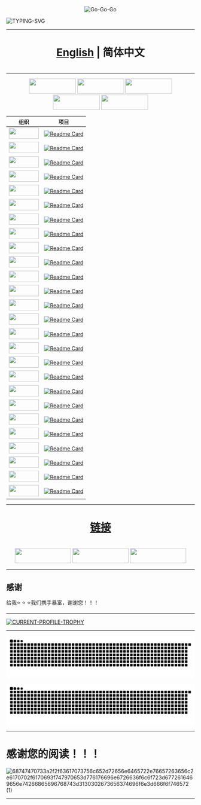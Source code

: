 <div align="center">
  <img src="https://raw.githubusercontent.com/yyle88/yyle88/main/assets/go-mascot-animation.gif" alt="Go-Go-Go"/>
</div>

![TYPING-SVG](https://readme-typing-svg.demolab.com?font=Fira+Code&size=33&pause=1000&color=EBE912&width=999&lines=Hi+there+%F0%9F%91%8B%2C+Welcome+to+my+Page+%F0%9F%91%8B%2C+I'm+yyle88)

---

<h4 align="center" style="font-size: 2.0em;"><a href="./README.md">English</a> | <strong>简体中文</strong></h4>

---

<div align="center">

<!-- 这是一个注释，它不会在渲染时显示出来，这是组织项目列表的起始位置 -->

<a href="https://github.com/orzkratos"><img src="https://img.shields.io/badge/orzkratos-%23FFD700.svg?style=flat&logoColor=white" height="40" width="125"></a>
<a href="https://github.com/go-xlan"><img src="https://img.shields.io/badge/go+xlan-%23F7931E.svg?style=flat&logoColor=white" height="40" width="125"></a>
<a href="https://github.com/go-mate"><img src="https://img.shields.io/badge/go+mate-%2320B2AA.svg?style=flat&logoColor=white" height="40" width="125"></a>
<a href="https://github.com/go-legs"><img src="https://img.shields.io/badge/go+legs-%2335A8D5.svg?style=flat&logoColor=white" height="40" width="125"></a>
<a href="https://github.com/go-zwbc"><img src="https://img.shields.io/badge/go+zwbc-%23FF5733.svg?style=flat&logoColor=white" height="40" width="125"></a>

| **组织** | **项目** |
|----------|----------|
| <a href="https://github.com/go-zwbc"><img src="https://img.shields.io/badge/go+zwbc-%233CB371.svg?style=flat&logoColor=white" height="30" width="80"></a> | [![Readme Card](https://github-readme-stats.vercel.app/api/pin/?username=go-zwbc&repo=emailzh&theme=blue-green&unique=01f3787d-af7c-4c5f-b49c-824f84088988)](https://github.com/go-zwbc/emailzh) |
| <a href="https://github.com/go-mate"><img src="https://img.shields.io/badge/go+mate-%237D5E7F.svg?style=flat&logoColor=white" height="30" width="80"></a> | [![Readme Card](https://github-readme-stats.vercel.app/api/pin/?username=go-mate&repo=go-mate&theme=prussian&unique=38ed2cc6-46b2-4f73-a552-554fba231195)](https://github.com/go-mate/go-mate) |
| <a href="https://github.com/orzkratos"><img src="https://img.shields.io/badge/orzkratos-%23FF4500.svg?style=flat&logoColor=white" height="30" width="80"></a> | [![Readme Card](https://github-readme-stats.vercel.app/api/pin/?username=orzkratos&repo=orzkratos&theme=rose_pine&unique=40d74cb1-8afc-4c27-a8f2-bbdf5543d2b5)](https://github.com/orzkratos/orzkratos) |
| <a href="https://github.com/go-xlan"><img src="https://img.shields.io/badge/go+xlan-%23F2D330.svg?style=flat&logoColor=white" height="30" width="80"></a> | [![Readme Card](https://github-readme-stats.vercel.app/api/pin/?username=go-xlan&repo=sui-go-guide&theme=calm&unique=fb2f69ec-429f-4828-a348-445f9f912511)](https://github.com/go-xlan/sui-go-guide) |
| <a href="https://github.com/go-xlan"><img src="https://img.shields.io/badge/go+xlan-%233CB371.svg?style=flat&logoColor=white" height="30" width="80"></a> | [![Readme Card](https://github-readme-stats.vercel.app/api/pin/?username=go-xlan&repo=gogit&theme=holi&unique=5685d2ad-7af1-47d3-ac79-c86ba8d02889)](https://github.com/go-xlan/gogit) |
| <a href="https://github.com/orzkratos"><img src="https://img.shields.io/badge/orzkratos-%2391C4A4.svg?style=flat&logoColor=white" height="30" width="80"></a> | [![Readme Card](https://github-readme-stats.vercel.app/api/pin/?username=orzkratos&repo=apmkratos&theme=cobalt2&unique=8c4e6fdd-eef4-4dec-8a00-a824498558fd)](https://github.com/orzkratos/apmkratos) |
| <a href="https://github.com/go-mate"><img src="https://img.shields.io/badge/go+mate-%23F2D330.svg?style=flat&logoColor=white" height="30" width="80"></a> | [![Readme Card](https://github-readme-stats.vercel.app/api/pin/?username=go-mate&repo=depbump&theme=graywhite&unique=b08dca3a-831d-4506-b8ea-f7a9327f5514)](https://github.com/go-mate/depbump) |
| <a href="https://github.com/go-xlan"><img src="https://img.shields.io/badge/go+xlan-%23DC143C.svg?style=flat&logoColor=white" height="30" width="80"></a> | [![Readme Card](https://github-readme-stats.vercel.app/api/pin/?username=go-xlan&repo=elasticapm&theme=github_dark_dimmed&unique=72f70fc1-8602-4817-9862-e863ca468764)](https://github.com/go-xlan/elasticapm) |
| <a href="https://github.com/orzkratos"><img src="https://img.shields.io/badge/orzkratos-%23ADFF2F.svg?style=flat&logoColor=white" height="30" width="80"></a> | [![Readme Card](https://github-readme-stats.vercel.app/api/pin/?username=orzkratos&repo=authkratos&theme=material-palenight&unique=69728df8-711c-4a19-a633-bbb254f9313e)](https://github.com/orzkratos/authkratos) |
| <a href="https://github.com/go-mate"><img src="https://img.shields.io/badge/go+mate-%2391C4A4.svg?style=flat&logoColor=white" height="30" width="80"></a> | [![Readme Card](https://github-readme-stats.vercel.app/api/pin/?username=go-mate&repo=replicago&theme=apprentice&unique=88409de7-375b-4e01-9066-e2422574ad4d)](https://github.com/go-mate/replicago) |
| <a href="https://github.com/orzkratos"><img src="https://img.shields.io/badge/orzkratos-%237D4B91.svg?style=flat&logoColor=white" height="30" width="80"></a> | [![Readme Card](https://github-readme-stats.vercel.app/api/pin/?username=orzkratos&repo=swaggokratos&theme=solarized-dark&unique=424ee4e8-0c1d-47cf-b3ab-fad88560f447)](https://github.com/orzkratos/swaggokratos) |
| <a href="https://github.com/go-mate"><img src="https://img.shields.io/badge/go+mate-%23F7931E.svg?style=flat&logoColor=white" height="30" width="80"></a> | [![Readme Card](https://github-readme-stats.vercel.app/api/pin/?username=go-mate&repo=go-lint&theme=discord_old_blurple&unique=fed66792-9b9e-4bb8-8370-fd65ce475c70)](https://github.com/go-mate/go-lint) |
| <a href="https://github.com/go-xlan"><img src="https://img.shields.io/badge/go+xlan-%23FFD700.svg?style=flat&logoColor=white" height="30" width="80"></a> | [![Readme Card](https://github-readme-stats.vercel.app/api/pin/?username=go-xlan&repo=gitgo&theme=tokyonight&unique=da81f137-8bd4-4c9c-9877-5c23b8ad421c)](https://github.com/go-xlan/gitgo) |
| <a href="https://github.com/go-xlan"><img src="https://img.shields.io/badge/go+xlan-%2335A8D5.svg?style=flat&logoColor=white" height="30" width="80"></a> | [![Readme Card](https://github-readme-stats.vercel.app/api/pin/?username=go-xlan&repo=redis-go-suo&theme=flag-india&unique=35cdd842-25be-47b6-a7ed-7a3d52065928)](https://github.com/go-xlan/redis-go-suo) |
| <a href="https://github.com/orzkratos"><img src="https://img.shields.io/badge/orzkratos-%2335A8D5.svg?style=flat&logoColor=white" height="30" width="80"></a> | [![Readme Card](https://github-readme-stats.vercel.app/api/pin/?username=orzkratos&repo=zapzhkratos&theme=blue_navy&unique=82c7841e-bfcc-4b81-b53f-6da08ebb24a8)](https://github.com/orzkratos/zapzhkratos) |
| <a href="https://github.com/go-mate"><img src="https://img.shields.io/badge/go+mate-%23F09F3B.svg?style=flat&logoColor=white" height="30" width="80"></a> | [![Readme Card](https://github-readme-stats.vercel.app/api/pin/?username=go-mate&repo=go-work&theme=moltack&unique=32c5cc48-3cb2-4118-837a-9c5b237aec90)](https://github.com/go-mate/go-work) |
| <a href="https://github.com/orzkratos"><img src="https://img.shields.io/badge/orzkratos-%238A2BE2.svg?style=flat&logoColor=white" height="30" width="80"></a> | [![Readme Card](https://github-readme-stats.vercel.app/api/pin/?username=orzkratos&repo=vue3kratos&theme=dark&unique=7400ad0e-552b-40c9-bd39-73e9150153fc)](https://github.com/orzkratos/vue3kratos) |
| <a href="https://github.com/go-xlan"><img src="https://img.shields.io/badge/go+xlan-%237D5E7F.svg?style=flat&logoColor=white" height="30" width="80"></a> | [![Readme Card](https://github-readme-stats.vercel.app/api/pin/?username=go-xlan&repo=yaml-go-edit&theme=transparent&unique=f0ee300b-a2ad-42c7-8afa-bbd0d52f91dc)](https://github.com/go-xlan/yaml-go-edit) |
| <a href="https://github.com/orzkratos"><img src="https://img.shields.io/badge/orzkratos-%23F7931E.svg?style=flat&logoColor=white" height="30" width="80"></a> | [![Readme Card](https://github-readme-stats.vercel.app/api/pin/?username=orzkratos&repo=gormkratos&theme=codeSTACKr&unique=20124cc5-0d58-4660-822e-61c3887ffb10)](https://github.com/orzkratos/gormkratos) |
| <a href="https://github.com/orzkratos"><img src="https://img.shields.io/badge/orzkratos-%2320B2AA.svg?style=flat&logoColor=white" height="30" width="80"></a> | [![Readme Card](https://github-readme-stats.vercel.app/api/pin/?username=orzkratos&repo=erkkratos&theme=react&unique=74f8b9c7-0728-4662-a5d2-494def62cf7a)](https://github.com/orzkratos/erkkratos) |
| <a href="https://github.com/orzkratos"><img src="https://img.shields.io/badge/orzkratos-%23FF6347.svg?style=flat&logoColor=white" height="30" width="80"></a> | [![Readme Card](https://github-readme-stats.vercel.app/api/pin/?username=orzkratos&repo=wire2kratos&theme=aura&unique=5fb8147f-8ac3-4f18-982c-27336e8718c5)](https://github.com/orzkratos/wire2kratos) |
| <a href="https://github.com/go-legs"><img src="https://img.shields.io/badge/go+legs-%232E8B57.svg?style=flat&logoColor=white" height="30" width="80"></a> | [![Readme Card](https://github-readme-stats.vercel.app/api/pin/?username=go-legs&repo=.github&theme=aura_dark&unique=09e9d43c-fbe7-47a6-a391-1ca31725a979)](https://github.com/go-legs/.github) |
| <a href="https://github.com/go-zwbc"><img src="https://img.shields.io/badge/go+zwbc-%232E8B57.svg?style=flat&logoColor=white" height="30" width="80"></a> | [![Readme Card](https://github-readme-stats.vercel.app/api/pin/?username=go-zwbc&repo=.github&theme=buefy&unique=894b9c12-116f-4abf-af20-e00060fdf992)](https://github.com/go-zwbc/.github) |
| <a href="https://github.com/go-mate"><img src="https://img.shields.io/badge/go+mate-%237D5E7F.svg?style=flat&logoColor=white" height="30" width="80"></a> | [![Readme Card](https://github-readme-stats.vercel.app/api/pin/?username=go-mate&repo=.github&theme=catppuccin_mocha&unique=928f86a7-bae7-4aa8-b7cd-c666aaecc5f4)](https://github.com/go-mate/.github) |
| <a href="https://github.com/go-xlan"><img src="https://img.shields.io/badge/go+xlan-%23DC143C.svg?style=flat&logoColor=white" height="30" width="80"></a> | [![Readme Card](https://github-readme-stats.vercel.app/api/pin/?username=go-xlan&repo=.github&theme=gruvbox_light&unique=b098fada-a4d1-4664-9f8f-17e8d3cbd31e)](https://github.com/go-xlan/.github) |
| <a href="https://github.com/orzkratos"><img src="https://img.shields.io/badge/orzkratos-%237D5E7F.svg?style=flat&logoColor=white" height="30" width="80"></a> | [![Readme Card](https://github-readme-stats.vercel.app/api/pin/?username=orzkratos&repo=.github&theme=cobalt&unique=1d3c1c77-b875-4491-ba9a-f594b5c3ff63)](https://github.com/orzkratos/.github) |

<!-- 这是一个注释，它不会在渲染时显示出来，这是组织项目列表的终止位置 -->

</div>

---

<h4 align="center" style="font-size: 2.0em;"><a href="https://github.com/yyle88">链接</a></h4>

<div align="center">

<a href="https://github.com/yyle88"><img src="https://img.shields.io/badge/GitHub-%237D5E7F.svg?style=flat&logo=github&logoColor=white" height="40" width="150"></a>
<a href="https://t.me/yyle88"><img src="https://img.shields.io/badge/-Telegram-f5e0dc?style=for-the-badge&logo=telegram&logoColor=27A0D9" height="40" width="150"></a>
<a href="https://www.youtube.com/@%E6%9D%A8%E4%BA%A6%E4%B9%901990/videos"><img src="https://img.shields.io/badge/-YouTube-f2cdcd?style=for-the-badge&logo=YouTube&logoColor=FF0000" height="40" width="150"></a>

</div>

---

## 感谢

给我⭐ ⭐ ⭐我们携手暴富，谢谢您！！！

---

[![CURRENT-PROFILE-TROPHY](https://github-profile-trophy.vercel.app/?username=yyle88)](https://github.com/yyle88)

---

![github contribution grid snake animation](https://raw.githubusercontent.com/yyle88/yyle88/snake/github-contribution-grid-snake-dark.svg#gh-dark-mode-only)

![github contribution grid snake animation](https://raw.githubusercontent.com/yyle88/yyle88/snake/github-contribution-grid-snake.svg#gh-light-mode-only)

---

# 感谢您的阅读！！！

![68747470733a2f2f63617073756c652d72656e6465722e76657263656c2e6170702f6170693f747970653d776176696e6726636f6c6f723d6772616469656e74266865696768743d3130302673656374696f6e3d666f6f746572 (1)](https://github.com/user-attachments/assets/e599b0c5-b812-4e11-908a-2bdec8c97c5f)

---

